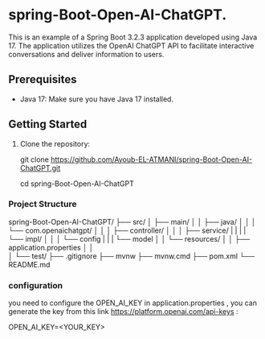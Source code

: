 # spring-Boot-Open-AI-ChatGPT.

This is an example of a Spring Boot 3.2.3 application developed using Java 17. The application utilizes the OpenAI ChatGPT API to facilitate interactive conversations and deliver information to users.

## Prerequisites

- Java 17: Make sure you have Java 17 installed.

## Getting Started

1. Clone the repository:

   git clone https://github.com/Ayoub-EL-ATMANI/spring-Boot-Open-AI-ChatGPT.git
   
   cd spring-Boot-Open-AI-ChatGPT

### Project Structure ###

   spring-Boot-Open-AI-ChatGPT/
├── src/
│   ├── main/
│   │   ├── java/
│   │   │   └── com.openaichatgpt/
│   │   │       ├── controller/
│   │   │       ├── service/
|   |   |       |   └── impl/
│   │   │       └── config
|   |   |       └── model
│   │   └── resources/
│   │       ├── application.properties
│   │       
│   └── test/
├── .gitignore
├── mvnw
├── mvnw.cmd
├── pom.xml
└── README.md

### configuration ###

you need to configure the OPEN_AI_KEY in application.properties , you can generate the key from this link https://platform.openai.com/api-keys  :

OPEN_AI_KEY=<YOUR_KEY>  

